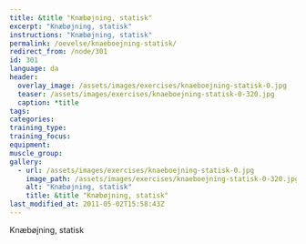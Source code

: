 ```yaml
---
title: &title "Knæbøjning, statisk"
excerpt: "Knæbøjning, statisk"
instructions: "Knæbøjning, statisk"
permalink: /oevelse/knaeboejning-statisk/
redirect_from: /node/301
id: 301
language: da
header:
  overlay_image: /assets/images/exercises/knaeboejning-statisk-0.jpg
  teaser: /assets/images/exercises/knaeboejning-statisk-0-320.jpg
  caption: *title
tags:
categories:
training_type: 
training_focus: 
equipment:
muscle_group:
gallery:
  - url: /assets/images/exercises/knaeboejning-statisk-0.jpg
    image_path: /assets/images/exercises/knaeboejning-statisk-0-320.jpg
    alt: "Knæbøjning, statisk"
    title: &title "Knæbøjning, statisk"
last_modified_at: 2011-05-02T15:58:43Z
---
```


Knæbøjning, statisk
